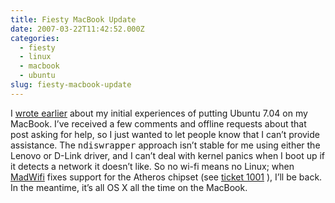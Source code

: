 ```yaml
---
title: Fiesty MacBook Update
date: 2007-03-22T11:42:52.000Z
categories:
  - fiesty
  - linux
  - macbook
  - ubuntu
slug: fiesty-macbook-update
---
```

I [wrote earlier][1]  about my initial experiences of putting Ubuntu 7.04 on my MacBook. I’ve received a few comments and offline requests about that post asking for help, so I just wanted to let people know that I can’t provide assistance. The <tt class="docutils literal">ndiswrapper</tt> approach isn’t stable for me using either the Lenovo or D-Link driver, and I can’t deal with kernel panics when I boot up if it detects a network it doesn’t like. So no wi-fi means no Linux; when [MadWifi][2]  fixes support for the Atheros chipset (see [ticket 1001][3] ), I’ll be back. In the meantime, it’s all <span class="caps">OS</span> X all the time on the MacBook.



 [1]: http://yergler.net/blog/2007/02/19/a-feisty-macbook/
 [2]: http://madwifi.org
 [3]: http://madwifi.org/ticket/1001
